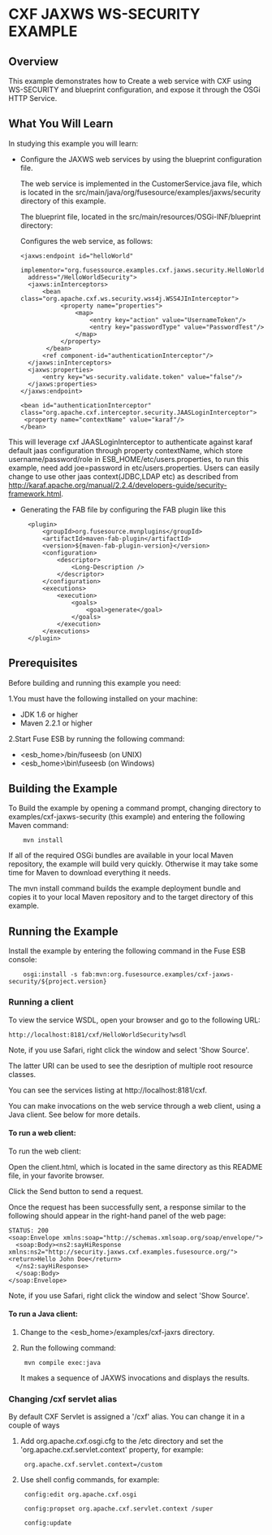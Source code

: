 # CXF JAXWS WS-SECURITY EXAMPLE

## Overview
This example demonstrates how to Create a web service with CXF using WS-SECURITY and blueprint configuration, and expose it through the OSGi HTTP Service.

## What You Will Learn
In studying this example you will learn:

* Configure the JAXWS web services by using the blueprint configuration file.

  The web service is implemented in the CustomerService.java file, which is
located in the src/main/java/org/fusesource/examples/jaxws/security directory of this example.

  The blueprint file, located in the src/main/resources/OSGi-INF/blueprint directory:


  Configures the web service, as follows:
     
      <jaxws:endpoint id="helloWorld"
        implementor="org.fusessource.examples.cxf.jaxws.security.HelloWorldImpl"
        address="/HelloWorldSecurity">
        <jaxws:inInterceptors>
            <bean class="org.apache.cxf.ws.security.wss4j.WSS4JInInterceptor">
                 <property name="properties">
                     <map>
                         <entry key="action" value="UsernameToken"/>
                         <entry key="passwordType" value="PasswordTest"/>
                     </map>
                 </property>
             </bean>          
            <ref component-id="authenticationInterceptor"/>
        </jaxws:inInterceptors>
        <jaxws:properties>
            <entry key="ws-security.validate.token" value="false"/>
        </jaxws:properties>
      </jaxws:endpoint>
    
      <bean id="authenticationInterceptor" class="org.apache.cxf.interceptor.security.JAASLoginInterceptor">
       <property name="contextName" value="karaf"/>
      </bean>

This will leverage cxf JAASLoginInterceptor to authenticate against karaf default jaas configuration through property contextName, which store username/password/role in ESB_HOME/etc/users.properties, to run this example, need add joe=password in etc/users.properties. Users can easily change to use other jaas context(JDBC,LDAP etc) as described from http://karaf.apache.org/manual/2.2.4/developers-guide/security-framework.html.

* Generating the FAB file by configuring the FAB plugin like this 

        <plugin>
            <groupId>org.fusesource.mvnplugins</groupId>
            <artifactId>maven-fab-plugin</artifactId>
            <version>${maven-fab-plugin-version}</version>
            <configuration>
                <descriptor>
                    <Long-Description />
                </descriptor>
            </configuration>
            <executions>
                <execution>
                    <goals>
                        <goal>generate</goal>
                    </goals>
                </execution>
            </executions>
        </plugin>


## Prerequisites
Before building and running this example you need:

1.You must have the following installed on your machine:

* JDK 1.6 or higher
* Maven 2.2.1 or higher

2.Start Fuse ESB by running the following command:

* <esb_home>/bin/fuseesb          (on UNIX) 
* <esb_home>\bin\fuseesb          (on Windows)

## Building the Example
To Build the example by opening a command prompt, changing directory to examples/cxf-jaxws-security (this example) and entering the following Maven command:

        mvn install

   If all of the required OSGi bundles are available in your local Maven repository, the example will build very quickly. Otherwise it may take some time for Maven to download everything it needs.
   
   The mvn install command builds the example deployment bundle and copies it to your local Maven repository and to the target directory of this example.

## Running the Example

Install the example by entering the following command in
the Fuse ESB console:

        osgi:install -s fab:mvn:org.fusesource.examples/cxf-jaxws-security/${project.version} 

   
### Running a client 

To view the service WSDL, open your browser and go to the following
URL:

    http://localhost:8181/cxf/HelloWorldSecurity?wsdl

Note, if you use Safari, right click the window and select 'Show Source'.

The latter URI can be used to see the desription of multiple root resource classes.

You can see the services listing at http://localhost:8181/cxf.

You can make invocations on the web service through a web client, using a Java client. See below for more details.


#### To run a web client:
To run the web client: 

Open the client.html, which is located in the same directory as this README file, in your favorite browser.

Click the Send button to send a request.

Once the request has been successfully sent, a response similar to the following should appear in the right-hand panel of the web page:
   
    STATUS: 200
    <soap:Envelope xmlns:soap="http://schemas.xmlsoap.org/soap/envelope/">
      <soap:Body><ns2:sayHiResponse xmlns:ns2="http://security.jaxws.cxf.examples.fusesource.org/"><return>Hello John Doe</return>
      </ns2:sayHiResponse>
      </soap:Body>
    </soap:Envelope>

Note, if you use Safari, right click the window and select 'Show Source'.

#### To run a Java client:
1. Change to the <esb_home>/examples/cxf-jaxrs
  directory.

2. Run the following command:

        mvn compile exec:java
        
   It makes a sequence of JAXWS invocations and displays the results.


### Changing /cxf servlet alias

By default CXF Servlet is assigned a '/cxf' alias. You can
change it in a couple of ways

1. Add org.apache.cxf.osgi.cfg to the /etc directory and set the 'org.apache.cxf.servlet.context' property, for example:

        org.apache.cxf.servlet.context=/custom

2. Use shell config commands, for example:

        config:edit org.apache.cxf.osgi
     
        config:propset org.apache.cxf.servlet.context /super
     
        config:update
